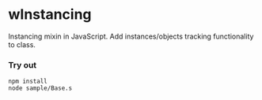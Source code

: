 # wInstancing

Instancing mixin in JavaScript. Add instances/objects tracking functionality to class.

### Try out
```
npm install
node sample/Base.s
```



















